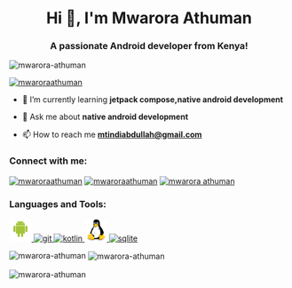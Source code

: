 <h1 align="center">Hi 👋, I'm Mwarora Athuman</h1>
<h3 align="center">A passionate Android developer from Kenya!</h3>

<p align="left"> <img src="https://komarev.com/ghpvc/?username=mwarora-athuman&label=Profile%20views&color=0e75b6&style=flat" alt="mwarora-athuman" /> </p>

<p align="left"> <a href="https://twitter.com/mwaroraathuman" target="blank"><img src="https://img.shields.io/twitter/follow/mwaroraathuman?logo=twitter&style=for-the-badge" alt="mwaroraathuman" /></a> </p>

- 🌱 I’m currently learning **jetpack compose,native android development**

- 💬 Ask me about **native android development**

- 📫 How to reach me **mtindiabdullah@gmail.com**

<h3 align="left">Connect with me:</h3>
<p align="left">
<a href="https://dev.to/mwaroraathuman" target="blank"><img align="center" src="https://raw.githubusercontent.com/rahuldkjain/github-profile-readme-generator/master/src/images/icons/Social/devto.svg" alt="mwaroraathuman" height="30" width="40" /></a>
<a href="https://twitter.com/mwaroraathuman" target="blank"><img align="center" src="https://raw.githubusercontent.com/rahuldkjain/github-profile-readme-generator/master/src/images/icons/Social/twitter.svg" alt="mwaroraathuman" height="30" width="40" /></a>
<a href="https://linkedin.com/in/mwarora athuman" target="blank"><img align="center" src="https://raw.githubusercontent.com/rahuldkjain/github-profile-readme-generator/master/src/images/icons/Social/linked-in-alt.svg" alt="mwarora athuman" height="30" width="40" /></a>
</p>

<h3 align="left">Languages and Tools:</h3>
<p align="left"> <a href="https://developer.android.com" target="_blank" rel="noreferrer"> <img src="https://raw.githubusercontent.com/devicons/devicon/master/icons/android/android-original-wordmark.svg" alt="android" width="40" height="40"/> </a> <a href="https://git-scm.com/" target="_blank" rel="noreferrer"> <img src="https://www.vectorlogo.zone/logos/git-scm/git-scm-icon.svg" alt="git" width="40" height="40"/> </a> <a href="https://kotlinlang.org" target="_blank" rel="noreferrer"> <img src="https://www.vectorlogo.zone/logos/kotlinlang/kotlinlang-icon.svg" alt="kotlin" width="40" height="40"/> </a> <a href="https://www.linux.org/" target="_blank" rel="noreferrer"> <img src="https://raw.githubusercontent.com/devicons/devicon/master/icons/linux/linux-original.svg" alt="linux" width="40" height="40"/> </a> <a href="https://www.sqlite.org/" target="_blank" rel="noreferrer"> <img src="https://www.vectorlogo.zone/logos/sqlite/sqlite-icon.svg" alt="sqlite" width="40" height="40"/> </a> </p>

<p><img align="left" src="https://github-readme-stats.vercel.app/api/top-langs?username=mwarora-athuman&show_icons=true&locale=en&layout=compact" alt="mwarora-athuman" /></p>

<p>&nbsp;<img align="center" src="https://github-readme-stats.vercel.app/api?username=mwarora-athuman&show_icons=true&locale=en" alt="mwarora-athuman" /></p>

<p><img align="center" src="https://github-readme-streak-stats.herokuapp.com/?user=mwarora-athuman&" alt="mwarora-athuman" /></p>

<!---
AthumanM/AthumanM is a ✨ special ✨ repository because its `README.md` (this file) appears on your GitHub profile.
You can click the Preview link to take a look at your changes.
--->
